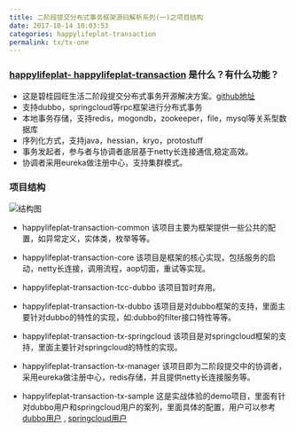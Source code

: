 ```yaml
---
title: 二阶段提交分布式事务框架源码解析系列(一)之项目结构
date: 2017-10-14 10:03:53
categories: happylifeplat-transaction
permalink: tx/tx-one
---
```


### [happylifeplat- happylifeplat-transaction](https://github.com/yu199195/happylifeplat-transaction) 是什么？有什么功能？
  *  这是碧桂园旺生活二阶段提交分布式事务开源解决方案。[github地址](https://github.com/yu199195/happylifeplat-transaction)
  * 支持dubbo，springcloud等rpc框架进行分布式事务
  *  本地事务存储，支持redis，mogondb，zookeeper，file，mysql等关系型数据库
  * 序列化方式，支持java，hessian，kryo，protostuff
  * 事务发起者，参与者与协调者底层基于netty长连接通信,稳定高效。
  * 协调者采用eureka做注册中心，支持集群模式。

###  项目结构
![结构图](https://yu199195.github.io/images/happylifeplat-transaction/01.png)

*  happylifeplat-transaction-common  该项目主要为框架提供一些公共的配置，如异常定义，实体类，枚举等等。

* happylifeplat-transaction-core 该项目是框架的核心实现，包括服务的启动，netty长连接，调用流程，aop切面，重试等实现。

* happylifeplat-transaction-tcc-dubbo  该项目暂时弃用。

* happylifeplat-transaction-tx-dubbo  该项目是对dubbo框架的支持，里面主要针对dubbo的特性的实现，如:dubbo的filter接口特性等等。

*  happylifeplat-transaction-tx-springcloud 该项目是对springcloud框架的支持，里面主要针对springcloud的特性的实现。

*  happylifeplat-transaction-tx-manager 该项目即为二阶段提交中的协调者，采用eureka做注册中心，redis存储，并且提供netty长连接服务等。

* happylifeplat-transaction-tx-sample 这是实战体验的demo项目，里面有针对dubbo用户和springcloud用户的案列，里面具体的配置，用户可以参考 [dubbo用户](https://github.com/yu199195/happylifeplat-transaction/wiki/quick-start-%EF%BC%88dubbo%EF%BC%89)  ,    [springcloud用户](https://github.com/yu199195/happylifeplat-transaction/wiki/quick-start-%EF%BC%88springcloud%EF%BC%89)
